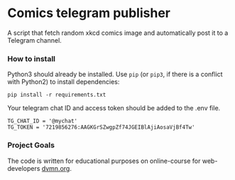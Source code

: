 # Comics telegram publisher

A script that fetch random xkcd comics image and automatically post it to a Telegram channel.


### How to install

Python3 should already be installed. 
Use `pip` (or `pip3`, if there is a conflict with Python2) to install dependencies:
```
pip install -r requirements.txt
```

Your telegram chat ID and access token should be added to the .env file.
```
TG_CHAT_ID = '@mychat'
TG_TOKEN = '7219856276:AAGKGrSZwgpZf74JGEIBlAjiAosaVjBf4Tw'
```


### Project Goals

The code is written for educational purposes on online-course for web-developers [dvmn.org](https://dvmn.org/).
